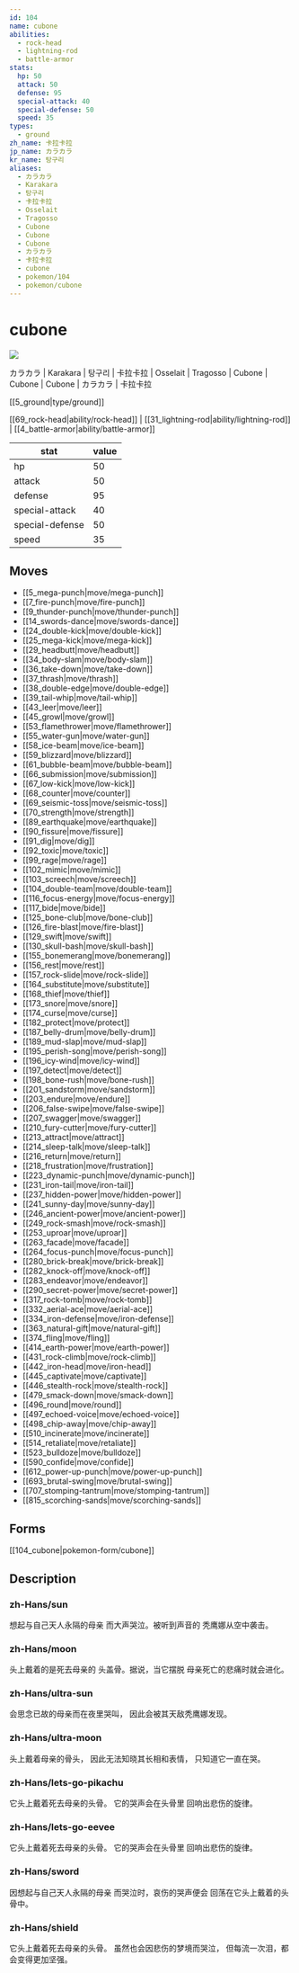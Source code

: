 ```yaml
---
id: 104
name: cubone
abilities:
  - rock-head
  - lightning-rod
  - battle-armor
stats:
  hp: 50
  attack: 50
  defense: 95
  special-attack: 40
  special-defense: 50
  speed: 35
types:
  - ground
zh_name: 卡拉卡拉
jp_name: カラカラ
kr_name: 탕구리
aliases:
  - カラカラ
  - Karakara
  - 탕구리
  - 卡拉卡拉
  - Osselait
  - Tragosso
  - Cubone
  - Cubone
  - Cubone
  - カラカラ
  - 卡拉卡拉
  - cubone
  - pokemon/104
  - pokemon/cubone
---
```

# cubone

![](https://raw.githubusercontent.com/PokeAPI/sprites/master/sprites/pokemon/104.png)

カラカラ | Karakara | 탕구리 | 卡拉卡拉 | Osselait | Tragosso | Cubone | Cubone | Cubone | カラカラ | 卡拉卡拉

[[5_ground|type/ground]]

[[69_rock-head|ability/rock-head]] | [[31_lightning-rod|ability/lightning-rod]] | [[4_battle-armor|ability/battle-armor]]

|stat|value|
|---|---|
|hp|50|
|attack|50|
|defense|95|
|special-attack|40|
|special-defense|50|
|speed|35|


## Moves

- [[5_mega-punch|move/mega-punch]]
- [[7_fire-punch|move/fire-punch]]
- [[9_thunder-punch|move/thunder-punch]]
- [[14_swords-dance|move/swords-dance]]
- [[24_double-kick|move/double-kick]]
- [[25_mega-kick|move/mega-kick]]
- [[29_headbutt|move/headbutt]]
- [[34_body-slam|move/body-slam]]
- [[36_take-down|move/take-down]]
- [[37_thrash|move/thrash]]
- [[38_double-edge|move/double-edge]]
- [[39_tail-whip|move/tail-whip]]
- [[43_leer|move/leer]]
- [[45_growl|move/growl]]
- [[53_flamethrower|move/flamethrower]]
- [[55_water-gun|move/water-gun]]
- [[58_ice-beam|move/ice-beam]]
- [[59_blizzard|move/blizzard]]
- [[61_bubble-beam|move/bubble-beam]]
- [[66_submission|move/submission]]
- [[67_low-kick|move/low-kick]]
- [[68_counter|move/counter]]
- [[69_seismic-toss|move/seismic-toss]]
- [[70_strength|move/strength]]
- [[89_earthquake|move/earthquake]]
- [[90_fissure|move/fissure]]
- [[91_dig|move/dig]]
- [[92_toxic|move/toxic]]
- [[99_rage|move/rage]]
- [[102_mimic|move/mimic]]
- [[103_screech|move/screech]]
- [[104_double-team|move/double-team]]
- [[116_focus-energy|move/focus-energy]]
- [[117_bide|move/bide]]
- [[125_bone-club|move/bone-club]]
- [[126_fire-blast|move/fire-blast]]
- [[129_swift|move/swift]]
- [[130_skull-bash|move/skull-bash]]
- [[155_bonemerang|move/bonemerang]]
- [[156_rest|move/rest]]
- [[157_rock-slide|move/rock-slide]]
- [[164_substitute|move/substitute]]
- [[168_thief|move/thief]]
- [[173_snore|move/snore]]
- [[174_curse|move/curse]]
- [[182_protect|move/protect]]
- [[187_belly-drum|move/belly-drum]]
- [[189_mud-slap|move/mud-slap]]
- [[195_perish-song|move/perish-song]]
- [[196_icy-wind|move/icy-wind]]
- [[197_detect|move/detect]]
- [[198_bone-rush|move/bone-rush]]
- [[201_sandstorm|move/sandstorm]]
- [[203_endure|move/endure]]
- [[206_false-swipe|move/false-swipe]]
- [[207_swagger|move/swagger]]
- [[210_fury-cutter|move/fury-cutter]]
- [[213_attract|move/attract]]
- [[214_sleep-talk|move/sleep-talk]]
- [[216_return|move/return]]
- [[218_frustration|move/frustration]]
- [[223_dynamic-punch|move/dynamic-punch]]
- [[231_iron-tail|move/iron-tail]]
- [[237_hidden-power|move/hidden-power]]
- [[241_sunny-day|move/sunny-day]]
- [[246_ancient-power|move/ancient-power]]
- [[249_rock-smash|move/rock-smash]]
- [[253_uproar|move/uproar]]
- [[263_facade|move/facade]]
- [[264_focus-punch|move/focus-punch]]
- [[280_brick-break|move/brick-break]]
- [[282_knock-off|move/knock-off]]
- [[283_endeavor|move/endeavor]]
- [[290_secret-power|move/secret-power]]
- [[317_rock-tomb|move/rock-tomb]]
- [[332_aerial-ace|move/aerial-ace]]
- [[334_iron-defense|move/iron-defense]]
- [[363_natural-gift|move/natural-gift]]
- [[374_fling|move/fling]]
- [[414_earth-power|move/earth-power]]
- [[431_rock-climb|move/rock-climb]]
- [[442_iron-head|move/iron-head]]
- [[445_captivate|move/captivate]]
- [[446_stealth-rock|move/stealth-rock]]
- [[479_smack-down|move/smack-down]]
- [[496_round|move/round]]
- [[497_echoed-voice|move/echoed-voice]]
- [[498_chip-away|move/chip-away]]
- [[510_incinerate|move/incinerate]]
- [[514_retaliate|move/retaliate]]
- [[523_bulldoze|move/bulldoze]]
- [[590_confide|move/confide]]
- [[612_power-up-punch|move/power-up-punch]]
- [[693_brutal-swing|move/brutal-swing]]
- [[707_stomping-tantrum|move/stomping-tantrum]]
- [[815_scorching-sands|move/scorching-sands]]

## Forms



[[104_cubone|pokemon-form/cubone]]

## Description

### zh-Hans/sun

想起与自己天人永隔的母亲
而大声哭泣。被听到声音的
秃鹰娜从空中袭击。

### zh-Hans/moon

头上戴着的是死去母亲的
头盖骨。据说，当它摆脱
母亲死亡的悲痛时就会进化。

### zh-Hans/ultra-sun

会思念已故的母亲而在夜里哭叫，
因此会被其天敌秃鹰娜发现。

### zh-Hans/ultra-moon

头上戴着母亲的骨头，
因此无法知晓其长相和表情，
只知道它一直在哭。

### zh-Hans/lets-go-pikachu

它头上戴着死去母亲的头骨。
它的哭声会在头骨里
回响出悲伤的旋律。

### zh-Hans/lets-go-eevee

它头上戴着死去母亲的头骨。
它的哭声会在头骨里
回响出悲伤的旋律。

### zh-Hans/sword

因想起与自己天人永隔的母亲
而哭泣时，哀伤的哭声便会
回荡在它头上戴着的头骨中。

### zh-Hans/shield

它头上戴着死去母亲的头骨。
虽然也会因悲伤的梦境而哭泣，
但每流一次泪，都会变得更加坚强。

